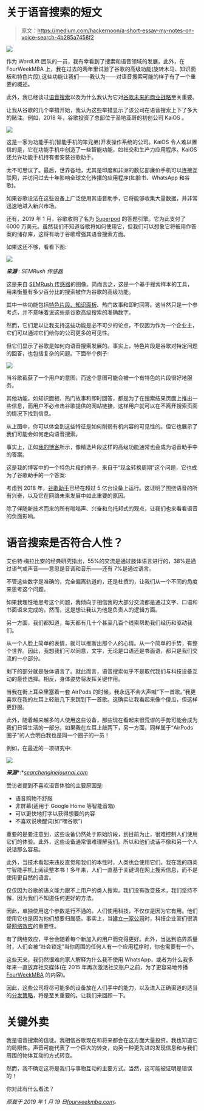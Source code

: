 # 关于语音搜索的短文

> 原文：<https://medium.com/hackernoon/a-short-essay-my-notes-on-voice-search-4b285a7458f2>

![](img/b34ec9fe0bef7311facf01ba0a0ca268.png)

作为 WordLift 团队的一员，我有幸看到了搜索和语音领域的发展。此外，在 FourWeekMBA 上，我在过去的两年里试验了谷歌的高级功能(旋转木马、知识面板和特色片段),这些功能让我们——我认为——对语音搜索可能的样子有了一个重要的概述。

此外，我已经谈过[语音搜索](https://fourweekmba.com/new-business-models-voice-search/)以及为什么我认为它对[谷歌未来的商业战略](https://fourweekmba.com/how-does-google-make-money/)至关重要。

让我从谷歌的几个举措开始，我认为这些举措显示了该公司在语音搜索上下了多大的赌注。例如，2018 年，谷歌投资了总部位于圣地亚哥的初创公司 KaiOS 。

![](img/bdf6497858248c94d2eebc87c89d006d.png)

这是一家为功能手机(智能手机的笨兄弟)开发操作系统的公司。KaiOS 令人难以置信的是，它在功能手机中创造了一些智能功能，如社交和生产力应用程序。KaiOS 还允许功能手机持有者安装谷歌助手。

太不可思议了。最后，世界各地，尤其是印度和非洲的数亿部廉价手机可以连接互联网，并访问过去十年影响全球文化传播的应用程序(如脸书、WhatsApp 和谷歌)。

如果谷歌设法在这些设备上广泛使用其语音助手，它将能够收集大量数据，并非常迅速地进入新兴市场。

还有，2019 年 1 月，谷歌收购了名为 [Superpod](https://searchengineland.com/google-buys-expert-community-and-answer-engine-superpod-for-60-million-310020) 的答题引擎。它为此支付了 6000 万美元。虽然我们不知道谷歌将如何使用它，但我们可以想象它将被用作答案的储存库，这将有助于谷歌增强其语音搜索方面。

如果这还不够，看看下图:

![](img/b4a65789e2abe767d4f3dad4986c7ae9.png)

***来源*** *: SEMRush 传感器*

这是来自 [SEMRush 传感器](https://www.semrush.com/sensor/?db=MOBILE-US&category=&compare=serp!99)的图像。简而言之，这是一个基于搜索样本的工具，用来衡量有多少百分比的搜索被作为谷歌的高级功能。

其中一些功能包括[特色片段、知识面板](https://fourweekmba.com/what-is-seo-hacking/)、热门故事和即时回答。这当然只是一个参考点，并不意味着说这些是谷歌高级搜索的准确数字。

然而，它们足以让我支持这些功能是必不可少的论点，不仅因为作为一个企业主，它们可以通过它们给你的公司更多的可见性。

但它们显示了谷歌是如何向语音搜索发展的。事实上，特色片段是谷歌对特定问题的回答，也包括复杂的问题。下面举个例子:

![](img/6c4de6c8e2c5a037db07040da1a74006.png)

当谷歌截获了一个用户的意图，而这个意图可能会被一个有特色的片段很好地服务。

其他功能，如知识面板、热门故事和即时回答，都是为了在搜索结果页面上推出一些信息，而用户不必点击谷歌提供的网站链接，这样用户就可以在不离开搜索页面的情况下找到信息。

从上图中，你可以体会到这些特征是如何削弱有机内容的可见性的。但它也展示了我们可能会如何走向语音搜索。

事实上，正如[我的博客](https://fourweekmba.com)所示，像精选片段这样的高级功能通常也会成为语音助手中的答案。

这是我的博客中的一个特色片段的例子，来自于“现金转换周期”这个问题，它也成为了谷歌助手的一个答案:

考虑到 2018 年，[谷歌助手](https://venturebeat.com/2018/05/08/google-assistant-is-now-on-over-500-million-devices/)已经在超过 5 亿台设备上运行。这证明了围绕语音的所有兴奋，以及它在网络未来发展中如此重要的原因。

除了伴随新技术而来的所有嗡嗡声、兴奋和乌托邦式的观点，让我们也来看看语音的负面影响。

# 语音搜索是否符合人性？

艾伯特·梅拉比安的经典研究指出，55%的交流是通过肢体语言进行的，38%是通过语气或声音——意思是音调和音乐——还有 7%是通过语言。

不管这些数字是准确的，完全偏离轨道的，还是杜撰的，让我们从一个不同的角度来思考这个问题。

如果我理性地思考这个问题，我倾向于相信我的大部分交流都是通过文字、口语和书面语来完成的。然而，这是想让我认为他是负责人的逻辑方面。

另一方面，我们都知道，每天都有几十个甚至几百个线索帮助我们经历和驱动我们。

从一个人脸上简单的表情，就可以推断出那个人的心情。从一个简单的手势，有整个世界。因此，我想我们可以同意，文字，无论是口语还是书面语，都只是我们交流的一小部分。

剩下的部分就是肢体语言了。就此而言，语音搜索似乎不是取代我们与科技设备互动的最佳选择。相反，身体姿势将发挥关键作用。

当我在街上耳朵里塞着一套 AirPods 的时候，我永远不会大声喊“下一首歌。”我更喜欢在我的左耳上轻敲几下来跳到下一首歌。这确实让我看起来像个傻瓜，但这样更舒服。

此外，随着越来越多的人使用这些设备，那些现在看起来很荒谬的手势可能会成为我们日常生活的一部分。如果我在左耳上敲两下，另一方面，同样属于“AirPods 圈子”的人会明白我也是同一个圈子的一员！

例如，在最近的一项研究中:

![](img/de54a6d0556a3860b490cb1d6ec0968d.png)

***来源****:*[*searchenginejournal.com*](https://www.searchenginejournal.com/new-study-reveals-what-people-are-buying-through-voice-assistants/287277/)

受访者提到不喜欢语音体验的主要原因是:

*   语音购物不舒服
*   非屏幕(适用于 Google Home 等智能音箱)
*   可以更快地打字以获得想要的内容
*   不喜欢说唤醒词(如“嘿谷歌”)

重要的是要注意到，这些设备仍然处于原始阶段，到目前为止，很难控制人们使用它们的体验。此外，这些设备通常很难理解我们。所以和他们说话不像和另一个人说话那么容易。

此外，当技术看起来违反直觉和我们的本性时，人类也会使用它们。我在我的四英寸智能手机上阅读整本书！多年来，人们一直基于关键词在网上搜索信息，而不是使用更自然的语言。

仅仅因为谷歌的语义能力跟不上用户的类人搜索。我们没有改变技术，我们坚持不懈，因为我们不知道任何更好的方法。

因此，单独使用这个参数是行不通的。人们使用科技，不仅仅是因为它有用。他们使用它也是因为他们想要归属感。事实上，当[建立一家公司](https://fourweekmba.com/business-model-framework/)时，科技企业家们很清楚[网络效应](https://fourweekmba.com/two-sided-marketplace/)的重要性。

有了网络效应，平台会随着每个新加入的用户而变得更好。此外，当达到临界质量时，人们会被“社会锁定”当你周围的任何人有一个应用程序时，你也需要有一个。

这些天来，我仍然很难向家人解释为什么我不使用 WhatsApp，或者为什么我多年来一直放弃社交媒体(在 2015 年再次激活社交账户之前，为了更容易地传播 [FourWeekMBA](https://fourweekmba.com) 的内容)。

因此，这些公司将尽可能多的设备放在人们手中的能力，以及进入正确渠道的适当的[分发策略](https://fourweekmba.com/distribution-channels/)，将是至关重要的。让我们来回顾一下。

# 关键外卖

我是语音搜索的信徒。我相信谷歌现在和将来都会在这方面大量投资。我也知道它的局限性。声音可能代表了一个巨大的转变，向另一种更先进的发现信息和与我们周围的物体互动的方式转变。

然而，我不确定这将是我们与事物互动的主要方式。当然，这可能被证明是错误的！

你对此有什么看法？

*原载于 2019 年 1 月 19 日*[*fourweekmba.com*](https://fourweekmba.com/my-notes-on-voice-search/)*。*